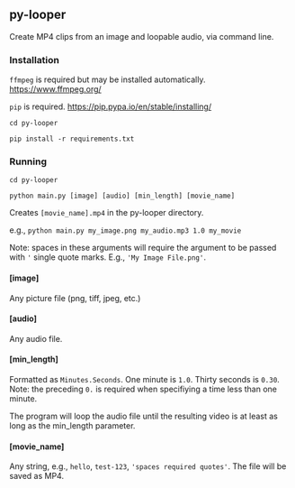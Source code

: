 ## py-looper
Create MP4 clips from an image and loopable audio, via command line.


### Installation

`ffmpeg` is required but may be installed automatically. https://www.ffmpeg.org/

`pip` is required. https://pip.pypa.io/en/stable/installing/

`cd py-looper`

`pip install -r requirements.txt`


### Running

`cd py-looper`

`python main.py [image] [audio] [min_length] [movie_name]`

Creates `[movie_name].mp4` in the py-looper directory.

e.g., `python main.py my_image.png my_audio.mp3 1.0 my_movie`

Note: spaces in these arguments will require the argument to be passed with `'` single quote marks. E.g., `'My Image File.png'`.


#### [image]

Any picture file (png, tiff, jpeg, etc.)

#### [audio]

Any audio file.

#### [min_length]

Formatted as `Minutes.Seconds`. One minute is `1.0`. Thirty seconds is `0.30`. Note: the preceding `0.` is required when specifiying a time less than one minute.

The program will loop the audio file until the resulting video is at least as long as the min_length parameter.

#### [movie_name]

Any string, e.g., `hello`, `test-123`, `'spaces required quotes'`. The file will be saved as MP4.
